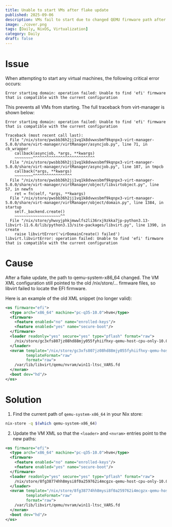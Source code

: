 ```yaml
---
title: Unable to start VMs after flake update
published: 2025-09-06
description: VMs fail to start due to changed QEMU firmware path after flake update.
image: ./cover.png
tags: [Daily, NixOS, Virtualization]
category: Daily
draft: false
---
```


# Issue

When attempting to start any virtual machines, the following critical error occurs:

```log
Error starting domain: operation failed: Unable to find 'efi' firmware that is compatible with the current configuration
```

This prevents all VMs from starting. The full traceback from virt-manager is shown below:

```log
Error starting domain: operation failed: Unable to find 'efi' firmware that is compatible with the current configuration

Traceback (most recent call last):
  File "/nix/store/pwsbb36h2jj1vq1k8dvwxsbmf9kqnpx3-virt-manager-5.0.0/share/virt-manager/virtManager/asyncjob.py", line 71, in cb_wrapper
    callback(asyncjob, *args, **kwargs)
    ~~~~~~~~^^^^^^^^^^^^^^^^^^^^^^^^^^^
  File "/nix/store/pwsbb36h2jj1vq1k8dvwxsbmf9kqnpx3-virt-manager-5.0.0/share/virt-manager/virtManager/asyncjob.py", line 107, in tmpcb
    callback(*args, **kwargs)
    ~~~~~~~~^^^^^^^^^^^^^^^^^
  File "/nix/store/pwsbb36h2jj1vq1k8dvwxsbmf9kqnpx3-virt-manager-5.0.0/share/virt-manager/virtManager/object/libvirtobject.py", line 57, in newfn
    ret = fn(self, *args, **kwargs)
  File "/nix/store/pwsbb36h2jj1vq1k8dvwxsbmf9kqnpx3-virt-manager-5.0.0/share/virt-manager/virtManager/object/domain.py", line 1384, in startup
    self._backend.create()
    ~~~~~~~~~~~~~~~~~~~~^^
  File "/nix/store/yhwvyjphkjmwwlfs2li36rxj9zkka7jp-python3.13-libvirt-11.6.0/lib/python3.13/site-packages/libvirt.py", line 1390, in create
    raise libvirtError('virDomainCreate() failed')
libvirt.libvirtError: operation failed: Unable to find 'efi' firmware that is compatible with the current configuration
```

# Cause

After a flake update, the path to qemu-system-x86_64 changed.
The VM XML configuration still pointed to the old /nix/store/... firmware files, so libvirt failed to locate the EFI firmware.

Here is an example of the old XML snippet (no longer valid):

```xml
<os firmware="efi">
  <type arch="x86_64" machine="pc-q35-10.0">hvm</type>
  <firmware>
    <feature enabled="no" name="enrolled-keys"/>
    <feature enabled="yes" name="secure-boot"/>
  </firmware>
  <loader readonly="yes" secure="yes" type="pflash" format="raw">
    /nix/store/gc3xfs807jz08hd88mjy055fyhiifhxy-qemu-host-cpu-only-10.0.2/share/qemu/edk2-x86_64-secure-code.fd
  </loader>
  <nvram template="/nix/store/gc3xfs807jz08hd88mjy055fyhiifhxy-qemu-host-cpu-only-10.0.2/share/qemu/edk2-i386-vars.fd"
         templateFormat="raw"
         format="raw">
    /var/lib/libvirt/qemu/nvram/win11-ltsc_VARS.fd
  </nvram>
  <boot dev="hd"/>
</os>
```

# Solution

1. Find the current path of `qemu-system-x86_64` in your Nix store:

```sh
nix-store -q $(which qemu-system-x86_64)
```

2. Update the VM XML so that the `<loader>` and `<nvram>` entries point to the new paths:

```xml
<os firmware="efi">
  <type arch="x86_64" machine="pc-q35-10.0">hvm</type>
  <firmware>
    <feature enabled="no" name="enrolled-keys"/>
    <feature enabled="yes" name="secure-boot"/>
  </firmware>
  <loader readonly="yes" secure="yes" type="pflash" format="raw">
    /nix/store/8fg38774hh8mysi8f0a259762i4mcgzx-qemu-host-cpu-only-10.0.3/share/qemu/edk2-x86_64-secure-code.fd
  </loader>
  <nvram template="/nix/store/8fg38774hh8mysi8f0a259762i4mcgzx-qemu-host-cpu-only-10.0.3/share/qemu/edk2-i386-vars.fd"
         templateFormat="raw"
         format="raw">
    /var/lib/libvirt/qemu/nvram/win11-ltsc_VARS.fd
  </nvram>
  <boot dev="hd"/>
</os>
```

